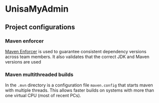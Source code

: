 # UnisaMyAdmin

## Project configurations
### Maven enforcer
[Maven Enforcer](https://maven.apache.org/enforcer/maven-enforcer-plugin/index.html) is used to guarantee consistent dependency versions across team members.
It also validates that the correct JDK and Maven versions are used

### Maven multithreaded builds
In the `.mvn` directory is a configuration file `maven.config` that starts maven with multiple threads. This
allows faster builds on systems with more than one virtual CPU (most of recent PCs).